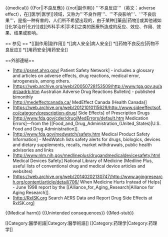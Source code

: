 {{medical}}
{{For||不良反應}}
{{not|副作用}}
'''不良反应'''（英文：adverse effect），在[[医学|医学]]领域，又称为'''不良作用'''、'''不良影响'''、'''不良后果'''，是指一种有害的，人们所不希望出现的，由于某种[[藥品|药物]]或其他诸如[[化学治疗|化疗]]或[[外科手术|手术]]之类的医療所造成的反应、效应、作用、效果、结果或影响。

== 参见 ==
*[[副作用|副作用]]
*[[病人安全|病人安全]]
*[[药物不良反应|药物不良反应]]
*[[用药安全|用药安全]]

==外部連結==
* [http://psnet.ahrq.gov/ Patient Safety Network] - includes a glossary and articles on adverse effects, drug reactions, medical error, iatrogenesis, among others.
* [https://web.archive.org/web/20050728153509/http://www.tga.gov.au/adr/aadrb.htm Australian Adverse Drug Reactions Bulletin] - published bimonthly
* [http://medeffectcanada.ca/ MedEffect Canada (Health Canada)]
* [https://web.archive.org/web/20121010115629/http://www.sideeffectsof.co/category/prescription-drug/ Side Effects] of Prescription Drugs
* [http://www.fda.gov/cder/drug/MedErrors/default.htm Medication Errors]—from the [[Food_and_Drug_Administration_(United_States)|U.S. Food and Drug Administration]].
* [http://www.fda.gov/medwatch/safety.htm Medical Product Safety Information] - MedWatch lists safety alerts for drugs, biologics, devices and dietary supplements, recalls, market withdrawals, public health advisories and links
* [http://www.nlm.nih.gov/medlineplus/drugandmedicaldevicesafety.html Medical Devices Safety] National Library of Medicine (Medline Plus, useful lists of conventional drug and medical device articles and websites)
* [https://web.archive.org/web/20140202130747/http://www.agingresearch.org/content/article/detail/706/ When Medicine Hurts Instead of Helps] - June 1998 report by the [[Alliance_for_Aging_Research|Alliance for Aging Research]].
* [http://RxISK.org Search AERS Data and Report Drug Side Effects at RxISK.org]

{{Medical harm}}
{{Unintended consequences}}
{{Med-stub}}

[[Category:醫學術語|Category:醫學術語]]
[[Category:药理学|Category:药理学]]